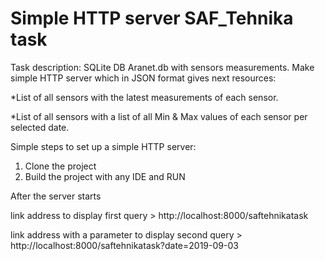 # Simple HTTP server SAF_Tehnika task

Task description:
SQLite DB Aranet.db with sensors measurements.
Make simple HTTP server which in JSON format gives next resources:

*List of all sensors with the latest measurements of each sensor.

*List of all sensors with a list of all Min & Max values of each sensor per selected date.

Simple steps to set up a simple HTTP server:
1)  Clone the project
2)  Build the project with any IDE and RUN

After the server starts

link address to display first query > http://localhost:8000/saftehnikatask

link address with a parameter to display second query > http://localhost:8000/saftehnikatask?date=2019-09-03


